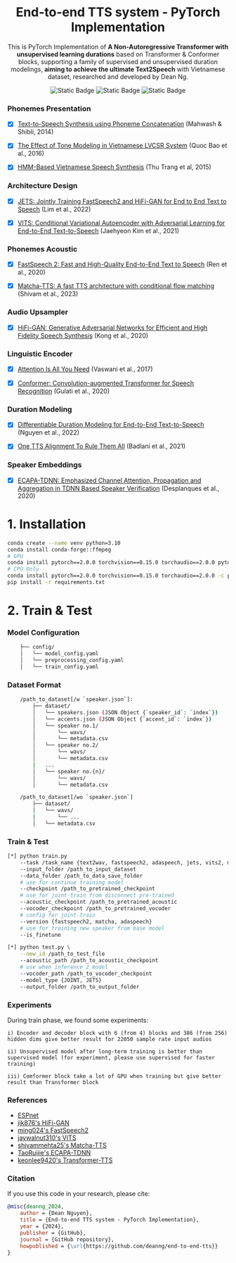 <div align="center">

# End-to-end TTS system - PyTorch Implementation

This is PyTorch Implementation of **A Non-Autoregressive Transformer with unsupervised learning durations** based on Transformer & Conformer blocks, supporting a family of supervised and unsupervised duration modelings, **aiming to achieve the ultimate Text2Speech** with Vietnamese dataset, researched and developed by Dean Ng.

![Static Badge](https://img.shields.io/badge/-Python_3.10-blue?logo=python&logoColor=white)
![Static Badge](https://img.shields.io/badge/-pytorch_2.0.0-%23ee4c2c?logo=pytorch&logoColor=white)
![Static Badge](https://img.shields.io/badge/-espnet_v202304-green?logo=github&logoColor=white)


</div>

### Phonemes Presentation
- [x] [Text-to-Speech Synthesis using Phoneme Concatenation](https://www.researchgate.net/publication/262638379_Text-to-Speech_Synthesis_using_Phoneme_Concatenation) (Mahwash & Shibli, 2014)

- [x] [The Effect of Tone Modeling in Vietnamese LVCSR System](https://www.sciencedirect.com/science/article/pii/S1877050916300606) (Quoc Bao et al., 2016)

- [x] [HMM-Based Vietnamese Speech Synthesis](https://ieeexplore.ieee.org/abstract/document/8919326) (Thu Trang et al, 2015)

### Architecture Design
- [x] [JETS: Jointly Training FastSpeech2 and HiFi-GAN for End to End Text to Speech](https://arxiv.org/abs/2203.16852) (Lim et al., 2022)

- [x] [VITS: Conditional Variational Autoencoder with Adversarial Learning for End-to-End Text-to-Speech](https://arxiv.org/abs/2106.06103) (Jaehyeon Kim et al., 2021)

### Phonemes Acoustic
- [x] [FastSpeech 2: Fast and High-Quality End-to-End Text to Speech](https://arxiv.org/abs/2006.04558) (Ren et al., 2020)

- [x] [Matcha-TTS: A fast TTS architecture with conditional flow matching](https://arxiv.org/abs/2309.03199) (Shivam et al., 2023)

### Audio Upsampler
- [x] [HiFi-GAN: Generative Adversarial Networks for Efficient and High Fidelity Speech Synthesis](https://arxiv.org/abs/2010.05646) (Kong et al., 2020)

### Linguistic Encoder
- [x] [Attention Is All You Need](https://arxiv.org/abs/1706.03762) (Vaswani et al., 2017)

- [x] [Conformer: Convolution-augmented Transformer for Speech Recognition](https://arxiv.org/abs/2005.08100) (Gulati et al., 2020)

### Duration Modeling
- [x] [Differentiable Duration Modeling for End-to-End Text-to-Speech](https://arxiv.org/abs/2203.11049) (Nguyen et al., 2022)

- [x] [One TTS Alignment To Rule Them All](https://arxiv.org/abs/2108.10447) (Badlani et al., 2021)

### Speaker Embeddings
- [x] [ECAPA-TDNN: Emphasized Channel Attention, Propagation and Aggregation in TDNN Based Speaker Verification](https://arxiv.org/abs/2005.07143) (Desplanques et al., 2020)


<h1> 1. Installation </h1>

```bash
conda create --name venv python=3.10
conda install conda-forge::ffmpeg
# GPU
conda install pytorch==2.0.0 torchvision==0.15.0 torchaudio==2.0.0 pytorch-cuda=11.7 -c pytorch -c nvidia
# CPU Only
conda install pytorch==2.0.0 torchvision==0.15.0 torchaudio==2.0.0 -c pytorch
pip install -r requirements.txt
```

<h1> 2. Train & Test </h1>

### Model Configuration
```bash
    ├── config/
    │   └── model_config.yaml 
    │   └── preprocessing_config.yaml
    │   └── train_config.yaml 

```

### Dataset Format
```bash
    /path_to_dataset[/w `speaker.json`]: 
        ├── dataset/
        │   └── speakers.json (JSON Object {`speaker_id`: `index`})
        │   └── accents.json (JSON Object {`accent_id`: `index`})
        │   └── speaker no.1/
        │       └── wavs/
        │       └── metadata.csv
        │   └── speaker no.2/
        │       └── wavs/
        │       └── metadata.csv
        |   ...
        │   └── speaker no.{n}/
        │       └── wavs/
        │       └── metadata.csv

    /path_to_dataset[/wo `speaker.json`]
        ├── dataset/
        │   └── wavs/
        |       └── ...
        │   └── metadata.csv
```

### Train & Test
``` bash
[*] python train.py 
    --task /task_name {text2wav, fastspeech2, adaspeech, jets, vits2, matcha, hifigan}
    --input_folder /path_to_input_dataset 
    --data_folder /path_to_data_save_folder 
    # use for continue training model
    --checkpoint /path_to_pretrained_checkpoint
    # use for joint-train from disconnect pre-trained
    --acoustic_checkpoint /path_to_pretrained_acoustic
    --vocoder_checkpoint /path_to_pretrained_vocoder
    # config for joint-train
    --version {fastspeech2, matcha, adaspeech}
    # use for training new speaker from base model
    --is_finetune
```

``` bash
[*] python test.py \
    --new_id /path_to_test_file 
    --acoustic_path /path_to_acoustic_checkpoint 
    # use when inference 2 model
    --vocoder_path /path_to_vocoder_checkpoint 
    --model_type {JOINT, JETS} 
    --output_folder /path_to_output_folder
```

### Experiments
During train phase, we found some experiments:

    i) Encoder and decoder block with 6 (from 4) blocks and 386 (from 256) hidden dims give better result for 22050 sample rate input audios
    
    ii) Unsupervised model after long-term training is better than supervised model (for experiment, please use supervised for faster training)
    
    iii) Comformer block take a lot of GPU when training but give better result than Transformer block

### References
- [ESPnet](https://github.com/espnet/espnet)
- [jik876's HiFi-GAN](https://github.com/jik876/hifi-gan)
- [ming024's FastSpeech2](https://github.com/ming024/FastSpeech2)
- [jaywalnut310's VITS](https://github.com/jaywalnut310/vits)
- [shivammehta25's Matcha-TTS](https://github.com/shivammehta25/Matcha-TTS)
- [TaoRuijie's ECAPA-TDNN](https://github.com/TaoRuijie/ECAPA-TDNN)
- [keonlee9420's Transformer-TTS](https://github.com/keonlee9420/Comprehensive-Transformer-TTS)


### Citation
If you use this code in your research, please cite:
```bibtex
@misc{deanng_2024,
    author = {Dean Nguyen},
    title = {End-to-end TTS system - PyTorch Implementation},
    year = {2024},
    publisher = {GitHub},
    journal = {GitHub repository},
    howpublished = {\url{https://github.com/deanng/end-to-end-tts}}
}
```
